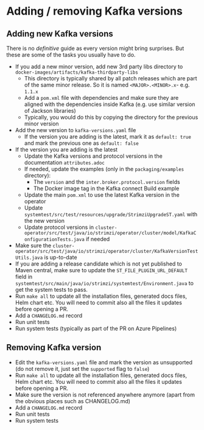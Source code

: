 # Adding / removing Kafka versions

## Adding new Kafka versions

There is no _definitive_ guide as every version might bring surprises.
But these are some of the tasks you usually have to do.

* If you add a new minor version, add new 3rd party libs directory to `docker-images/artifacts/kafka-thirdparty-libs`
  * This directory is typically shared by all patch releases which are part of the same minor release. So it is named `<MAJOR>.<MINOR>.x`- e.g. `1.1.x`
  * Add a `pom.xml` file with dependencies and make sure they are aligned with the dependencies inside Kafka (e.g. use similar version of Jackson libraries)
  * Typically, you would do this by copying the directory for the previous minor version
* Add the new version to `kafka-versions.yaml` file
  * If the version you are adding is the latest, mark it as `default: true` and mark the previous one as `default: false`
* If the version you are adding is the latest
  * Update the Kafka versions and protocol versions in the documentation `attributes.adoc`
  * If needed, update the examples (only in the `packaging/examples` directory):
    * The `version` and the `inter.broker.protocol.version` fields
    * The Docker image tag in the Kafka connect Build example
  * Update the main `pom.xml` to use the latest Kafka version in the operator
  * Update `systemtest/src/test/resources/upgrade/StrimziUpgradeST.yaml` with the new version
  * Update protocol versions in `cluster-operator/src/test/java/io/strimzi/operator/cluster/model/KafkaConfigurationTests.java` if needed
* Make sure the `cluster-operator/src/test/java/io/strimzi/operator/cluster/KafkaVersionTestUtils.java` is up-to-date
* If you are adding a release candidate which is not yet published to Maven central, make sure to update the `ST_FILE_PLUGIN_URL_DEFAULT` field in `systemtest/src/main/java/io/strimzi/systemtest/Environment.java` to get the system tests to pass.
* Run `make all` to update all the installation files, generated docs files, Helm chart etc.
  You will need to commit also all the files it updates before opening a PR.
* Add a `CHANGELOG.md` record
* Run unit tests
* Run system tests (typically as part of the PR on Azure Pipelines)

## Removing Kafka version

* Edit the `kafka-versions.yaml` file and mark the version as unsupported (do not remove it, just set the `supported` flag to `false`)
* Run `make all` to update all the installation files, generated docs files, Helm chart etc.
  You will need to commit also all the files it updates before opening a PR.
* Make sure the version is not referenced anywhere anymore (apart from the obvious places such as CHANGELOG.md)
* Add a `CHANGELOG.md` record
* Run unit tests
* Run system tests